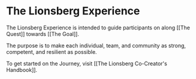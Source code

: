 # The Lionsberg Experience

The Lionsberg Experience is intended to guide participants on along [[The Quest]] towards [[The Goal]]. 

The purpose is to make each individual, team, and community as strong, competent, and resilient as possible. 

To get started on the Journey, visit [[The Lionsberg Co-Creator's Handbook]].  